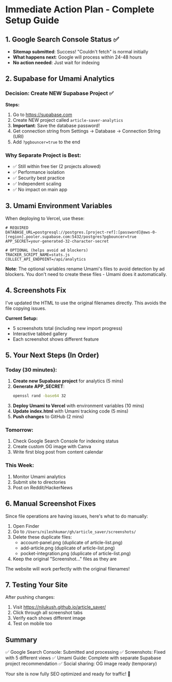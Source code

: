 # Immediate Action Plan - Complete Setup Guide

## 1. Google Search Console Status ✅
- **Sitemap submitted**: Success! "Couldn't fetch" is normal initially
- **What happens next**: Google will process within 24-48 hours
- **No action needed**: Just wait for indexing

## 2. Supabase for Umami Analytics

### Decision: Create NEW Supabase Project ✅

**Steps:**
1. Go to https://supabase.com
2. Create NEW project called `article-saver-analytics`
3. **Important**: Save the database password!
4. Get connection string from Settings → Database → Connection String (URI)
5. Add `?pgbouncer=true` to the end

### Why Separate Project is Best:
- ✅ Still within free tier (2 projects allowed)
- ✅ Performance isolation 
- ✅ Security best practice
- ✅ Independent scaling
- ✅ No impact on main app

## 3. Umami Environment Variables

When deploying to Vercel, use these:

```env
# REQUIRED
DATABASE_URL=postgresql://postgres.[project-ref]:[password]@aws-0-[region].pooler.supabase.com:5432/postgres?pgbouncer=true
APP_SECRET=your-generated-32-character-secret

# OPTIONAL (helps avoid ad blockers)
TRACKER_SCRIPT_NAME=stats.js
COLLECT_API_ENDPOINT=/api/analytics
```

**Note**: The optional variables rename Umami's files to avoid detection by ad blockers. You don't need to create these files - Umami does it automatically.

## 4. Screenshots Fix

I've updated the HTML to use the original filenames directly. This avoids the file copying issues.

**Current Setup:**
- 5 screenshots total (including new import progress)
- Interactive tabbed gallery
- Each screenshot shows different feature

## 5. Your Next Steps (In Order)

### Today (30 minutes):
1. **Create new Supabase project** for analytics (5 mins)
2. **Generate APP_SECRET**: 
   ```bash
   openssl rand -base64 32
   ```
3. **Deploy Umami to Vercel** with environment variables (10 mins)
4. **Update index.html** with Umami tracking code (5 mins)
5. **Push changes** to GitHub (2 mins)

### Tomorrow:
1. Check Google Search Console for indexing status
2. Create custom OG image with Canva
3. Write first blog post from content calendar

### This Week:
1. Monitor Umami analytics
2. Submit site to directories
3. Post on Reddit/HackerNews

## 6. Manual Screenshot Fixes

Since file operations are having issues, here's what to do manually:

1. Open Finder
2. Go to `/Users/nileshkumar/gh/article_saver/screenshots/`
3. Delete these duplicate files:
   - account-panel.png (duplicate of article-list.png)
   - add-article.png (duplicate of article-list.png)  
   - pocket-integration.png (duplicate of article-list.png)
4. Keep the original "Screenshot..." files as they are

The website will work perfectly with the original filenames!

## 7. Testing Your Site

After pushing changes:
1. Visit https://nilukush.github.io/article_saver/
2. Click through all screenshot tabs
3. Verify each shows different image
4. Test on mobile too

## Summary

✅ Google Search Console: Submitted and processing
✅ Screenshots: Fixed with 5 different views
✅ Umami Guide: Complete with separate Supabase project recommendation
✅ Social sharing: OG image ready (temporary)

Your site is now fully SEO optimized and ready for traffic! 🚀